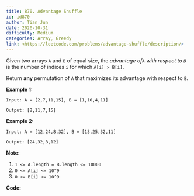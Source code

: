 ```yaml
---
title: 870. Advantage Shuffle
id: id870
author: Tian Jun
date: 2020-10-31
difficulty: Medium
categories: Array, Greedy
link: <https://leetcode.com/problems/advantage-shuffle/description/>
---
```


Given two arrays `A` and `B` of equal size, the _advantage of`A` with respect
to `B`_ is the number of indices `i` for which `A[i] > B[i]`.

Return **any** permutation of `A` that maximizes its advantage with respect to
`B`.



**Example 1:**
            
	Input: A = [2,7,11,15], B = [1,10,4,11]    
	Output: [2,11,7,15]    

**Example 2:**
            
	Input: A = [12,24,8,32], B = [13,25,32,11]    
	Output: [24,32,8,12]    



**Note:**

  1. `1 <= A.length = B.length <= 10000`
  2. `0 <= A[i] <= 10^9`
  3. `0 <= B[i] <= 10^9`


**Code:**
